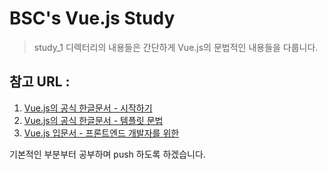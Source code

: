 # BSC's Vue.js Study
> study_1 디렉터리의 내용들은 간단하게 Vue.js의 문법적인 내용들을 다룹니다.<br>

## 참고 URL : 
1. <a target="_blank" href="https://kr.vuejs.org/v2/guide/index.html">Vue.js의 공식 한글문서 - 시작하기</a><br>
2. <a target="_blank" href="https://kr.vuejs.org/v2/guide/syntax.html">Vue.js의 공식 한글문서 - 템플릿 문법</a><br>
3. <a target="_blank" href="https://joshua1988.github.io/web-development/vuejs/vuejs-tutorial-for-beginner/">Vue.js 입문서 - 프론트엔드 개발자를 위한</a><br>

기본적인 부분부터 공부하며 push 하도록 하겠습니다.